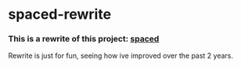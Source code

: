# spaced-rewrite
### This is a rewrite of this project: [spaced](https://github.com/oscarcalvert/spaced)
Rewrite is just for fun, seeing how ive improved over the past 2 years.

